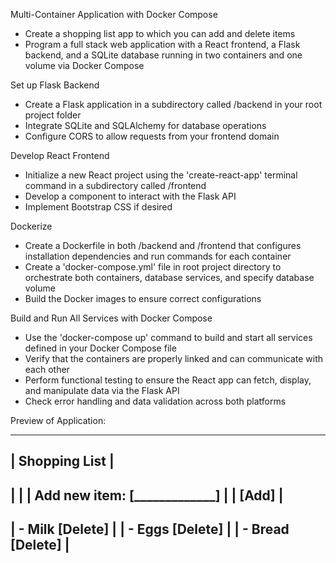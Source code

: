 Multi-Container Application with Docker Compose
  - Create a shopping list app to which you can add and delete items
  - Program a full stack web application with a React frontend,
    a Flask backend, and a SQLite database running in two 
    containers and one volume via Docker Compose

Set up Flask Backend
  - Create a Flask application in a subdirectory called /backend in your root project folder
  - Integrate SQLite and SQLAlchemy for database operations
  - Configure CORS to allow requests from your frontend domain

Develop React Frontend
  - Initialize a new React project using the 'create-react-app' terminal command in a subdirectory called /frontend
  - Develop a component to interact with the Flask API
  - Implement Bootstrap CSS if desired

Dockerize
  - Create a Dockerfile in both /backend and /frontend that configures installation
    dependencies and run commands for each container
  - Create a 'docker-compose.yml' file in root project directory to orchestrate both containers,
    database services, and specify database volume
  - Build the Docker images to ensure correct configurations

Build and Run All Services with Docker Compose
  - Use the 'docker-compose up' command to build and start all services defined in your Docker Compose file
  - Verify that the containers are properly linked and can communicate with each other
  - Perform functional testing to ensure the React app can fetch, display, and manipulate data via the Flask API
  - Check error handling and data validation across both platforms

Preview of Application:

---------------------------------
| Shopping List                 |
---------------------------------
|                               |
| Add new item: [_____________] |
| [Add]                         |
---------------------------------
| - Milk       [Delete]         |
| - Eggs       [Delete]         |
| - Bread      [Delete]         |
---------------------------------




